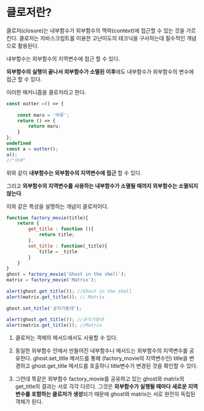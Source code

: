 # 클로저란?

클로저(closure)는 내부함수가 외부함수의 맥락(context)에 접근할 수 있는 것을 가르킨다. 클로저는 자바스크립트를 이용한 고난이도의 테크닉을 구사하는데 필수적인 개념으로 활용된다.



내부함수는 외부함수의 지역변수에 접근 할 수 있다.

**외부함수의 실행이 끝나서 외부함수가 소멸된 이후**에도 내부함수가 외부함수의 변수에 접근 할 수 있다.

이러한 매커니즘을 클로저라고 한다. 



```javascript
const outter =() => {
    
    const maru = '마루';
    return () => {
        return maru;
    }
};
undefined
const a = outter();
a();
//"마루"
```



위와 같이 **내부함수는 외부함수의 지역변수에 접근** 할 수 있다.

그리고 **외부함수의 지역변수를 사용하는 내부함수가 소멸될 때까지  외부함수는 소멸되지 않는다**.

이와 같은 특성을 설명하는 개념이 클로저이다.





```javascript
function factory_movie(title){
    return {
        get_title : function (){
            return title;
        },
        set_title : function(_title){
            title = _title
        }
    }
}
ghost = factory_movie('Ghost in the shell');
matrix = factory_movie('Matrix');
 
alert(ghost.get_title()); //Ghost in the shell
alert(matrix.get_title()); // Matrix
 
ghost.set_title('공각기동대');
 
alert(ghost.get_title()); //공각기동대
alert(matrix.get_title()); //Matrix
```

1. 클로저는 객체의 메서드에서도 사용할 수 있다.

2. 동일한 외부함수 안에서 만들어진 내부함수나 메서드는 외부함수의 지역변수를 공유한다. ghost.set_title 메서드를 통해 (factory_movie의 지역변수인) title을 변경하고 ghost.get_title 메서드를 호출하니 title변수가 변경된 것을 확인할 수 있다.

3. 그런데 똑같은 외부함수 factory_movie를 공유하고 있는 ghost와 matrix의 get_title의 결과는 서로 각각 다르다. 그것은 **외부함수가 실행될 때마다 새로운 지역변수를 포함하는 클로저가 생성**되기 때문에 ghost와 matrix는 서로 완전히 독립된 객체가 된다.

